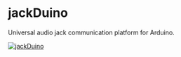 jackDuino
=========

Universal audio jack communication platform for Arduino.

[![jackDuino](https://github.com/tikoLabs/jackDuino/raw/master/Hardware/Preview.png)](http://github.com/tikoLabs/jackDuino/)

